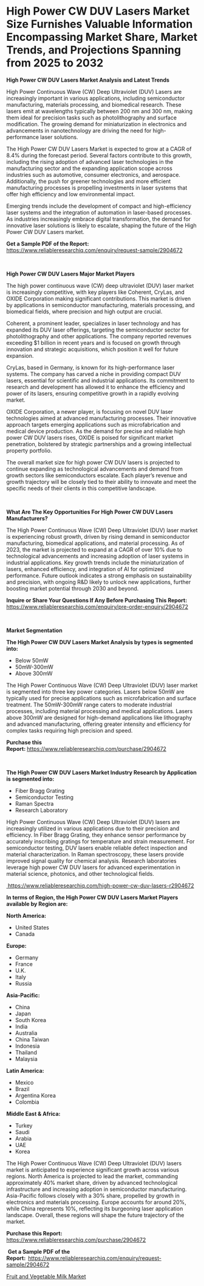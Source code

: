 <p><h1>High Power CW DUV Lasers Market Size Furnishes Valuable Information Encompassing Market Share, Market Trends, and Projections Spanning from 2025 to 2032</h1></p><p><strong>High Power CW DUV Lasers Market Analysis and Latest Trends</strong></p>
<p><p>High Power Continuous Wave (CW) Deep Ultraviolet (DUV) Lasers are increasingly important in various applications, including semiconductor manufacturing, materials processing, and biomedical research. These lasers emit at wavelengths typically between 200 nm and 300 nm, making them ideal for precision tasks such as photolithography and surface modification. The growing demand for miniaturization in electronics and advancements in nanotechnology are driving the need for high-performance laser solutions.</p><p>The High Power CW DUV Lasers Market is expected to grow at a CAGR of 8.4% during the forecast period. Several factors contribute to this growth, including the rising adoption of advanced laser technologies in the manufacturing sector and the expanding application scope across industries such as automotive, consumer electronics, and aerospace. Additionally, the push for greener technologies and more efficient manufacturing processes is propelling investments in laser systems that offer high efficiency and low environmental impact.</p><p>Emerging trends include the development of compact and high-efficiency laser systems and the integration of automation in laser-based processes. As industries increasingly embrace digital transformation, the demand for innovative laser solutions is likely to escalate, shaping the future of the High Power CW DUV Lasers market.</p></p>
<p><strong>Get a Sample PDF of the Report:&nbsp;</strong> <a href="https://www.reliableresearchiq.com/enquiry/request-sample/2904672?utm_campaign=2713&utm_medium=2&utm_source=Github&utm_content=ia&utm_term=12032025&utm_id=high-power-cw-duv-lasers">https://www.reliableresearchiq.com/enquiry/request-sample/2904672</a></p>
<p>&nbsp;</p>
<p><strong>High Power CW DUV Lasers Major Market Players</strong></p>
<p><p>The high power continuous wave (CW) deep ultraviolet (DUV) laser market is increasingly competitive, with key players like Coherent, CryLas, and OXIDE Corporation making significant contributions. This market is driven by applications in semiconductor manufacturing, materials processing, and biomedical fields, where precision and high output are crucial.</p><p>Coherent, a prominent leader, specializes in laser technology and has expanded its DUV laser offerings, targeting the semiconductor sector for photolithography and other applications. The company reported revenues exceeding $1 billion in recent years and is focused on growth through innovation and strategic acquisitions, which position it well for future expansion.</p><p>CryLas, based in Germany, is known for its high-performance laser systems. The company has carved a niche in providing compact DUV lasers, essential for scientific and industrial applications. Its commitment to research and development has allowed it to enhance the efficiency and power of its lasers, ensuring competitive growth in a rapidly evolving market.</p><p>OXIDE Corporation, a newer player, is focusing on novel DUV laser technologies aimed at advanced manufacturing processes. Their innovative approach targets emerging applications such as microfabrication and medical device production. As the demand for precise and reliable high power CW DUV lasers rises, OXIDE is poised for significant market penetration, bolstered by strategic partnerships and a growing intellectual property portfolio.</p><p>The overall market size for high power CW DUV lasers is projected to continue expanding as technological advancements and demand from growth sectors like semiconductors escalate. Each player’s revenue and growth trajectory will be closely tied to their ability to innovate and meet the specific needs of their clients in this competitive landscape.</p></p>
<p>&nbsp;</p>
<p><strong>What Are The Key Opportunities For High Power CW DUV Lasers Manufacturers?</strong></p>
<p><p>The High Power Continuous Wave (CW) Deep Ultraviolet (DUV) laser market is experiencing robust growth, driven by rising demand in semiconductor manufacturing, biomedical applications, and material processing. As of 2023, the market is projected to expand at a CAGR of over 10% due to technological advancements and increasing adoption of laser systems in industrial applications. Key growth trends include the miniaturization of lasers, enhanced efficiency, and integration of AI for optimized performance. Future outlook indicates a strong emphasis on sustainability and precision, with ongoing R&D likely to unlock new applications, further boosting market potential through 2030 and beyond.</p></p>
<p><strong>Inquire or Share Your Questions If Any Before Purchasing This Report:</strong> <a href="https://www.reliableresearchiq.com/enquiry/pre-order-enquiry/2904672?utm_campaign=2713&utm_medium=2&utm_source=Github&utm_content=ia&utm_term=12032025&utm_id=high-power-cw-duv-lasers">https://www.reliableresearchiq.com/enquiry/pre-order-enquiry/2904672</a></p>
<p>&nbsp;</p>
<p><strong>Market Segmentation</strong></p>
<p><strong>The High Power CW DUV Lasers Market Analysis by types is segmented into:</strong></p>
<p><ul><li>Below 50mW</li><li>50mW-300mW</li><li>Above 300mW</li></ul></p>
<p><p>The High Power Continuous Wave (CW) Deep Ultraviolet (DUV) laser market is segmented into three key power categories. Lasers below 50mW are typically used for precise applications such as microfabrication and surface treatment. The 50mW-300mW range caters to moderate industrial processes, including material processing and medical applications. Lasers above 300mW are designed for high-demand applications like lithography and advanced manufacturing, offering greater intensity and efficiency for complex tasks requiring high precision and speed.</p></p>
<p><strong>Purchase this Report:&nbsp;</strong><a href="https://www.reliableresearchiq.com/purchase/2904672?utm_campaign=2713&utm_medium=2&utm_source=Github&utm_content=ia&utm_term=12032025&utm_id=high-power-cw-duv-lasers">https://www.reliableresearchiq.com/purchase/2904672</a></p>
<p>&nbsp;</p>
<p><strong>The High Power CW DUV Lasers Market Industry Research by Application is segmented into:</strong></p>
<p><ul><li>Fiber Bragg Grating</li><li>Semiconductor Testing</li><li>Raman Spectra</li><li>Research Laboratory</li></ul></p>
<p><p>High Power Continuous Wave (CW) Deep Ultraviolet (DUV) lasers are increasingly utilized in various applications due to their precision and efficiency. In Fiber Bragg Grating, they enhance sensor performance by accurately inscribing gratings for temperature and strain measurement. For semiconductor testing, DUV lasers enable reliable defect inspection and material characterization. In Raman spectroscopy, these lasers provide improved signal quality for chemical analysis. Research laboratories leverage high power CW DUV lasers for advanced experimentation in material science, photonics, and other technological fields.</p></p>
<p><a href="https://www.reliableresearchiq.com/high-power-cw-duv-lasers-r2904672?utm_campaign=2713&utm_medium=2&utm_source=Github&utm_content=ia&utm_term=12032025&utm_id=high-power-cw-duv-lasers">&nbsp;https://www.reliableresearchiq.com/high-power-cw-duv-lasers-r2904672</a></p>
<p><strong>In terms of Region, the High Power CW DUV Lasers Market Players available by Region are:</strong></p>
<p>
    <p> <strong> North America: </strong>
        <ul>
            <li>United States</li>
            <li>Canada</li>
        </ul>
        </p> 
    <p> <strong> Europe: </strong>
        <ul>
            <li>Germany</li>
            <li>France</li>
            <li>U.K.</li>
            <li>Italy</li>
            <li>Russia</li>
        </ul>
        </p> 
    <p> <strong> Asia-Pacific: </strong>
        <ul>
            <li>China</li>
            <li>Japan</li>
            <li>South Korea</li>
            <li>India</li>
            <li>Australia</li>
            <li>China Taiwan</li>
            <li>Indonesia</li>
            <li>Thailand</li>
            <li>Malaysia</li>
        </ul>
        </p> 
    <p> <strong> Latin America: </strong>
        <ul>
            <li>Mexico</li>
            <li>Brazil</li>
            <li>Argentina Korea</li>
            <li>Colombia</li>
        </ul>
        </p> 
    <p> <strong> Middle East & Africa: </strong>
        <ul>
            <li>Turkey</li>
            <li>Saudi</li>
            <li>Arabia</li>
            <li>UAE</li>
            <li>Korea</li>
        </ul>
    </p>
    </p>
<p><p>The High Power Continuous Wave (CW) Deep Ultraviolet (DUV) lasers market is anticipated to experience significant growth across various regions. North America is projected to lead the market, commanding approximately 40% market share, driven by advanced technological infrastructure and increasing adoption in semiconductor manufacturing. Asia-Pacific follows closely with a 30% share, propelled by growth in electronics and materials processing. Europe accounts for around 20%, while China represents 10%, reflecting its burgeoning laser application landscape. Overall, these regions will shape the future trajectory of the market.</p></p>
<p><strong>Purchase this Report: </strong><a href="https://www.reliableresearchiq.com/purchase/2904672?utm_campaign=2713&utm_medium=2&utm_source=Github&utm_content=ia&utm_term=12032025&utm_id=high-power-cw-duv-lasers">https://www.reliableresearchiq.com/purchase/2904672</a></p>
<p>&nbsp;<strong>Get a Sample PDF of the Report:&nbsp;&nbsp;</strong><a href="https://www.reliableresearchiq.com/enquiry/request-sample/2904672?utm_campaign=2713&utm_medium=2&utm_source=Github&utm_content=ia&utm_term=12032025&utm_id=high-power-cw-duv-lasers">https://www.reliableresearchiq.com/enquiry/request-sample/2904672</a></p>
<p><strong></strong></p>
<p><p><a href="https://github.com/mookiesville/Market-Research-Report-List-1/blob/main/fruit-and-vegetable-milk-market.md?utm_campaign=2713&utm_medium=2&utm_source=Github&utm_content=ia&utm_term=12032025&utm_id=high-power-cw-duv-lasers">Fruit and Vegetable Milk Market</a></p></p>